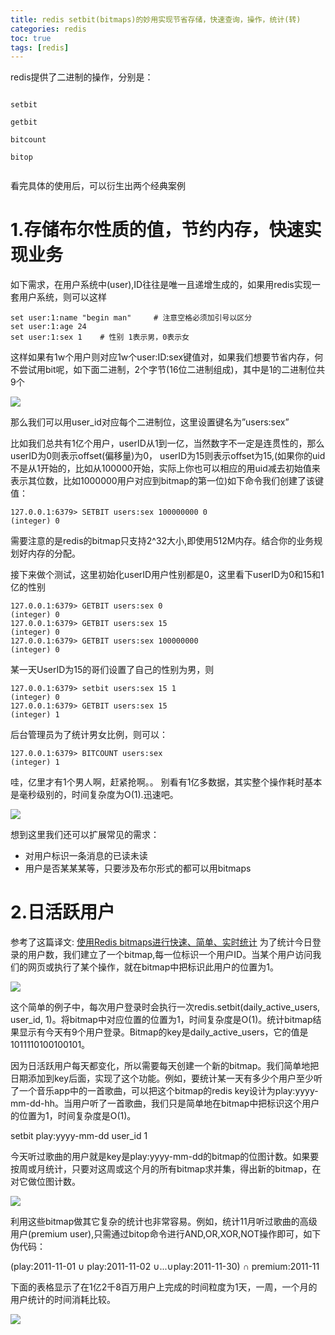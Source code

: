 ```yaml
---
title: redis setbit(bitmaps)的妙用实现节省存储，快速查询，操作，统计(转)
categories: redis   
toc: true  
tags: [redis]
---
```



redis提供了二进制的操作，分别是：
```
 
setbit
 
getbit
 
bitcount
 
bitop
 
```
看完具体的使用后，可以衍生出两个经典案例


# 1.存储布尔性质的值，节约内存，快速实现业务
如下需求，在用户系统中(user),ID往往是唯一且递增生成的，如果用redis实现一套用户系统，则可以这样
```
set user:1:name "begin man"     # 注意空格必须加引号以区分
set user:1:age 24
set user:1:sex 1    # 性别 1表示男，0表示女

```

这样如果有1w个用户则对应1w个user:ID:sex键值对，如果我们想要节省内存，何不尝试用bit呢，如下面二进制，2个字节(16位二进制组成)，其中是1的二进制位共9个

![](http://ols7leonh.bkt.clouddn.com//assert/img/nosql/redis/bitmap/1.png)

那么我们可以用user_id对应每个二进制位，这里设置键名为”users:sex”

比如我们总共有1亿个用户，userID从1到一亿，当然数字不一定是连贯性的，那么userID为0则表示offset(偏移量)为0， userID为15则表示offset为15,(如果你的uid不是从1开始的，比如从100000开始，实际上你也可以相应的用uid减去初始值来表示其位数，比如1000000用户对应到bitmap的第一位)如下命令我们创建了该键值：
```
127.0.0.1:6379> SETBIT users:sex 100000000 0
(integer) 0

```
需要注意的是redis的bitmap只支持2^32大小,即使用512M内存。结合你的业务规划好内存的分配。

接下来做个测试，这里初始化userID用户性别都是0，这里看下userID为0和15和1亿的性别

```
127.0.0.1:6379> GETBIT users:sex 0
(integer) 0
127.0.0.1:6379> GETBIT users:sex 15
(integer) 0
127.0.0.1:6379> GETBIT users:sex 100000000
(integer) 0

```

某一天UserID为15的哥们设置了自己的性别为男，则

```
127.0.0.1:6379> setbit users:sex 15 1
(integer) 0
127.0.0.1:6379> GETBIT users:sex 15
(integer) 1

```

 后台管理员为了统计男女比例，则可以：

```
127.0.0.1:6379> BITCOUNT users:sex
(integer) 1
```
哇，亿里才有1个男人啊，赶紧抢啊。。 别看有1亿多数据，其实整个操作耗时基本是毫秒级别的，时间复杂度为O(1).迅速吧。


![](http://ols7leonh.bkt.clouddn.com//assert/img/nosql/redis/bitmap/2.png)


想到这里我们还可以扩展常见的需求：
* 对用户标识一条消息的已读未读
* 用户是否某某某等，只要涉及布尔形式的都可以用bitmaps


# 2.日活跃用户
参考了这篇译文: [使用Redis bitmaps进行快速、简单、实时统计](http://blog.csdn.net/gaoyingju/article/details/9671283)
为了统计今日登录的用户数，我们建立了一个bitmap,每一位标识一个用户ID。当某个用户访问我们的网页或执行了某个操作，就在bitmap中把标识此用户的位置为1。


![](http://ols7leonh.bkt.clouddn.com//assert/img/nosql/redis/bitmap/3.png)

 
 这个简单的例子中，每次用户登录时会执行一次redis.setbit(daily_active_users, user_id, 1)。将bitmap中对应位置的位置为1，时间复杂度是O(1)。统计bitmap结果显示有今天有9个用户登录。Bitmap的key是daily_active_users，它的值是1011110100100101。

因为日活跃用户每天都变化，所以需要每天创建一个新的bitmap。我们简单地把日期添加到key后面，实现了这个功能。例如，要统计某一天有多少个用户至少听了一个音乐app中的一首歌曲，可以把这个bitmap的redis key设计为play:yyyy-mm-dd-hh。当用户听了一首歌曲，我们只是简单地在bitmap中把标识这个用户的位置为1，时间复杂度是O(1)。

setbit play:yyyy-mm-dd user_id 1  

今天听过歌曲的用户就是key是play:yyyy-mm-dd的bitmap的位图计数。如果要按周或月统计，只要对这周或这个月的所有bitmap求并集，得出新的bitmap，在对它做位图计数。


![](http://ols7leonh.bkt.clouddn.com//assert/img/nosql/redis/bitmap/4.png)

 
利用这些bitmap做其它复杂的统计也非常容易。例如，统计11月听过歌曲的高级用户(premium user),只需通过bitop命令进行AND,OR,XOR,NOT操作即可，如下伪代码：

(play:2011-11-01 ∪ play:2011-11-02 ∪...∪play:2011-11-30) ∩ premium:2011-11

下面的表格显示了在1亿2千8百万用户上完成的时间粒度为1天，一周，一个月的用户统计的时间消耗比较。



![](http://ols7leonh.bkt.clouddn.com//assert/img/nosql/redis/bitmap/5.png)
